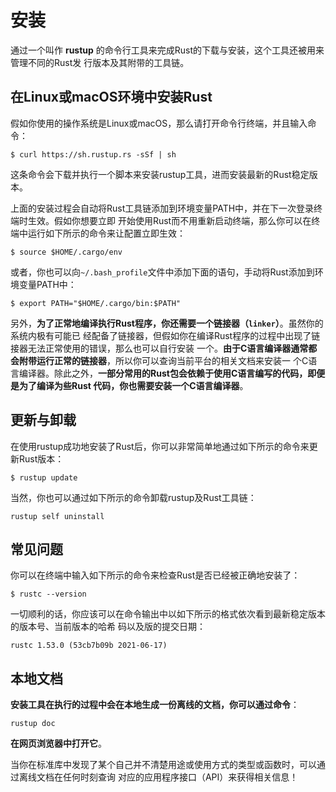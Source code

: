 安装
================================================================================
通过一个叫作 **rustup** 的命令行工具来完成Rust的下载与安装，这个工具还被用来管理不同的Rust发
行版本及其附带的工具链。

## 在Linux或macOS环境中安装Rust
假如你使用的操作系统是Linux或macOS，那么请打开命令行终端，并且输入命令：
```shell
$ curl https://sh.rustup.rs -sSf | sh
```
这条命令会下载并执行一个脚本来安装rustup工具，进而安装最新的Rust稳定版本。

上面的安装过程会自动将Rust工具链添加到环境变量PATH中，并在下一次登录终端时生效。假如你想要立即
开始使用Rust而不用重新启动终端，那么你可以在终端中运行如下所示的命令来让配置立即生效：
```shell
$ source $HOME/.cargo/env
```
或者，你也可以向`~/.bash_profile`文件中添加下面的语句，手动将Rust添加到环境变量PATH中：
```shell
$ export PATH="$HOME/.cargo/bin:$PATH"
```
另外，**为了正常地编译执行Rust程序，你还需要一个链接器（`linker`）**。虽然你的系统内极有可能已
经配备了链接器，但假如你在编译Rust程序的过程中出现了链接器无法正常使用的错误，那么也可以自行安装
一个。**由于C语言编译器通常都会附带运行正常的链接器**，所以你可以查询当前平台的相关文档来安装一
个C语言编译器。除此之外，**一部分常用的Rust包会依赖于使用C语言编写的代码，即便是为了编译为些Rust
代码，你也需要安装一个C语言编译器**。

## 更新与卸载
在使用rustup成功地安装了Rust后，你可以非常简单地通过如下所示的命令来更新Rust版本：
```shell
$ rustup update
```
当然，你也可以通过如下所示的命令卸载rustup及Rust工具链：
```shell
rustup self uninstall
```

## 常见问题
你可以在终端中输入如下所示的命令来检查Rust是否已经被正确地安装了：
```shell
$ rustc --version
```
一切顺利的话，你应该可以在命令输出中以如下所示的格式依次看到最新稳定版本的版本号、当前版本的哈希
码以及版的提交日期：
```
rustc 1.53.0 (53cb7b09b 2021-06-17)
```

## 本地文档
**安装工具在执行的过程中会在本地生成一份离线的文档，你可以通过命令**：
```shell
rustup doc
```
**在网页浏览器中打开它**。

当你在标准库中发现了某个自己并不清楚用途或使用方式的类型或函数时，可以通过离线文档在任何时刻查询
对应的应用程序接口（API）来获得相关信息！
